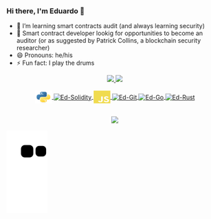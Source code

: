 ### Hi there, I'm Eduardo 👋

- 👯 I’m learning smart contracts audit (and always learning security)
- 🤔 Smart contract developer lookig for opportunities to become an auditor (or as suggested by Patrick Collins, a blockchain security researcher)
- 😄 Pronouns: he/his
- ⚡ Fun fact: I play the drums

<div align="center">
  <a href="https://beacons.ai/EWCunha">
  <img height="180em" src="https://github-readme-stats.vercel.app/api?username=EWCunha&show_icons=true&theme=dracula&include_all_commits=true&count_private=true"/>
  <img height="180em" src="https://github-readme-stats.vercel.app/api/top-langs/?username=EWCunha&layout=compact&langs_count=7&theme=dracula"/>
</div>
<div style="display: inline_block; backgound-color: gray" align="center"><br>
  <img align="center" alt="Ed-Python" height="30" width="40" src="https://raw.githubusercontent.com/devicons/devicon/master/icons/python/python-original.svg">  
  <img align="center" alt="Ed-Solidity" height="30" width="40" src="https://cdn.jsdelivr.net/gh/devicons/devicon/icons/solidity/solidity-original.svg" />          
  <img align="center" alt="Ed-Js" height="30" width="40" src="https://raw.githubusercontent.com/devicons/devicon/master/icons/javascript/javascript-plain.svg">  
  <img align="center" alt="Ed-Git" height="30" width="40" src="https://cdn.jsdelivr.net/gh/devicons/devicon/icons/git/git-original.svg" />  
  <img align="center" alt="Ed-Go" height="30" width="40" src="https://cdn.jsdelivr.net/gh/devicons/devicon@latest/icons/go/go-original-wordmark.svg" /> 
  <img align="center" alt="Ed-Rust" height="30" width="40" src="https://cdn.jsdelivr.net/gh/devicons/devicon@latest/icons/rust/rust-original.svg" /> 
</div>
  
  ##
 
<div align="center">
  <a href="https://www.linkedin.com/in/eduardo-westphal-da-cunha" target="_blank"><img src="https://img.shields.io/badge/-LinkedIn-%230077B5?style=for-the-badge&logo=linkedin&logoColor=white" target="_blank"></a>  
</div>
  
  ![Snake animation](https://github.com/EWCunha/EWCunha/blob/output/github-contribution-grid-snake.svg)

